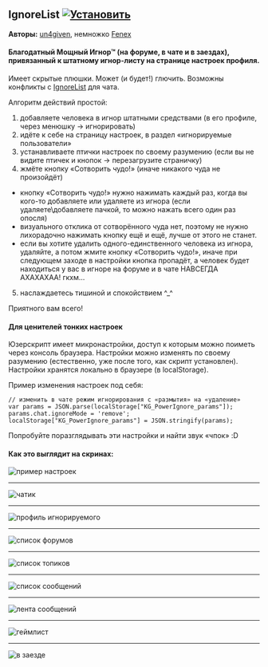 ## IgnoreList [![Установить](http://s43.radikal.ru/i101/1406/15/25aa0cc99cf2.png)](https://github.com/ambineura/KgScripts/raw/master/scripts/KG_PowerIgnore.user.js)
**Авторы:** [un4given](http://klavogonki.ru/u/#/111001/), немножко [Fenex](http://klavogonki.ru/u/#/82885/)

#### Благодатный Мощный Игнор™ (на форуме, в чате и в заездах), привязанный к штатному игнор-листу на странице настроек профиля.
Имеет скрытые плюшки. Может (и будет!) глючить. Возможны конфликты с [IgnoreList](docs/IgnoreList.md) для чата.

Алгоритм действий простой: 
1. добавляете человека в игнор штатными средствами (в его профиле, через менюшку → игнорировать)
2. идёте к себе на страницу настроек, в раздел «игнорируемые пользователи»
3. устанавливаете птички настроек по своему разумению (если вы не видите птичек и кнопок → перезагрузите страничку)
4. жмёте кнопку «Сотворить чудо!» (иначе никакого чуда не произойдёт)
  - кнопку «Сотворить чудо!» нужно нажимать каждый раз, когда вы кого-то добавляете или удаляете из игнора (если удаляете\добавляете пачкой, то можно нажать всего один раз опосля)
  - визуального отклика от сотворённого чуда нет, поэтому не нужно лихорадочно нажимать кнопку ещё и ещё, лучше от этого не станет.
  - если вы хотите удалить одного-единственного человека из игнора, удаляйте, а потом жмите кнопку «Сотворить чудо!», иначе при следующем заходе в настройки кнопка пропадёт, а человек будет находиться у вас в игноре на форуме и в чате НАВСЕГДА АХАХАХАА! гкхм...
5. наслаждаетесь тишиной и спокойствием ^_^

Приятного вам всего!

#### Для ценителей тонких настроек

Юзерскрипт имеет микронастройки, доступ к которым можно поиметь через консоль браузера. Настройки можно изменять по своему разумению (естественно, уже после того, как скрипт установлен). Настройки хранятся локально в браузере (в localStorage). 

Пример изменения настроек под себя:

~~~
// изменить в чате режим игнорирования с «размытия» на «удаление»
var params = JSON.parse(localStorage["KG_PowerIgnore_params"]);
params.chat.ignoreMode = 'remove';
localStorage["KG_PowerIgnore_params"] = JSON.stringify(params);
~~~

Попробуйте поразглядывать эти настройки и найти звук «чпок» :D 

#### Как это выглядит на скринах:

![](https://i.imgur.com/NmHxl2b.png 'пример настроек')

---

![](https://i.imgur.com/3ReXsp5.png 'чатик')

---

![](https://i.imgur.com/NlrfVnd.png 'профиль игнорируемого')

---

![](https://i.imgur.com/GHJvwdp.png 'список форумов')

---

![](https://i.imgur.com/VE0mseS.png 'список топиков')

---

![](https://i.imgur.com/13WbslI.png 'список сообщений')

---

![](https://i.imgur.com/Rsk7NCh.png 'лента сообщений')

---

![](https://i.imgur.com/3gKtHIL.png 'геймлист') 

---

![](https://i.imgur.com/HeCCJkR.png 'в заезде')
